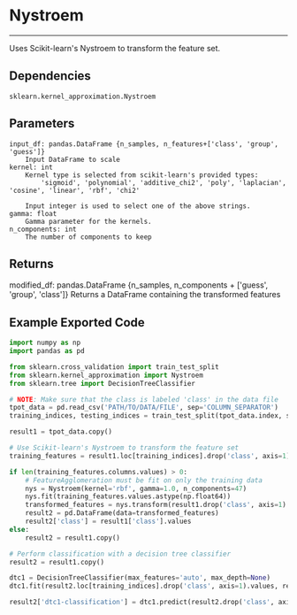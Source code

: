 # Nystroem
* * *

Uses Scikit-learn's Nystroem to transform the feature set.

## Dependencies
    sklearn.kernel_approximation.Nystroem

Parameters
----------
    input_df: pandas.DataFrame {n_samples, n_features+['class', 'group', 'guess']}
        Input DataFrame to scale
    kernel: int
        Kernel type is selected from scikit-learn's provided types:
            'sigmoid', 'polynomial', 'additive_chi2', 'poly', 'laplacian', 'cosine', 'linear', 'rbf', 'chi2'

        Input integer is used to select one of the above strings.
    gamma: float
        Gamma parameter for the kernels.
    n_components: int
        The number of components to keep

Returns
-------
modified_df: pandas.DataFrame {n_samples, n_components + ['guess', 'group', 'class']}
    Returns a DataFrame containing the transformed features

Example Exported Code
---------------------

```Python
import numpy as np
import pandas as pd

from sklearn.cross_validation import train_test_split
from sklearn.kernel_approximation import Nystroem
from sklearn.tree import DecisionTreeClassifier

# NOTE: Make sure that the class is labeled 'class' in the data file
tpot_data = pd.read_csv('PATH/TO/DATA/FILE', sep='COLUMN_SEPARATOR')
training_indices, testing_indices = train_test_split(tpot_data.index, stratify=tpot_data['class'].values, train_size=0.75, test_size=0.25)

result1 = tpot_data.copy()

# Use Scikit-learn's Nystroem to transform the feature set
training_features = result1.loc[training_indices].drop('class', axis=1)

if len(training_features.columns.values) > 0:
    # FeatureAgglomeration must be fit on only the training data
    nys = Nystroem(kernel='rbf', gamma=1.0, n_components=47)
    nys.fit(training_features.values.astype(np.float64))
    transformed_features = nys.transform(result1.drop('class', axis=1).values.astype(np.float64))
    result2 = pd.DataFrame(data=transformed_features)
    result2['class'] = result1['class'].values
else:
    result2 = result1.copy()

# Perform classification with a decision tree classifier
result2 = result1.copy()

dtc1 = DecisionTreeClassifier(max_features='auto', max_depth=None)
dtc1.fit(result2.loc[training_indices].drop('class', axis=1).values, result2.loc[training_indices, 'class'].values)

result2['dtc1-classification'] = dtc1.predict(result2.drop('class', axis=1).values)

```
